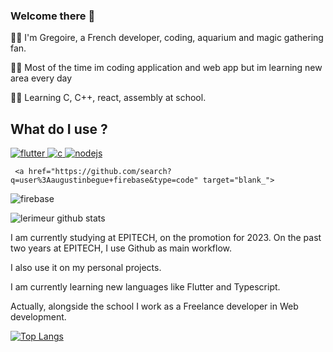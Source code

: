 ### Welcome there 👋
🙋‍♂️ I'm Gregoire, a French developer, coding, aquarium and magic gathering fan.

👨‍💻 Most of the time im coding application and web app but im learning new area every day

👨‍🎓 Learning C, C++, react, assembly at school.

<!-- 🔗 [Check out my perssonal web site (WIP)]() -->

## What do I use ?
<p>
   <a href="https://github.com/augustinbegue?tab=repositories&q=&type=&language=dart&sort=" target="blank_">
<img alt="flutter" src="https://img.shields.io/badge/Flutter-66B1F1?logo=flutter&logoColor=white&style=for-the-badge" />
  </a>
 <a href="https://github.com/augustinbegue?tab=repositories&q=&type=&language=c&sort=" target="blank_">
<img alt="c" src="https://img.shields.io/badge/C-00589D?logo=c&logoColor=white&style=for-the-badge" />
    </a>
<a href="https://github.com/augustinbegue?tab=repositories&q=&type=&language=c%23&sort=" target="blank_">
 <img alt="nodejs" src="https://img.shields.io/badge/Node-76AD64?logo=Node.js&logoColor=white&style=for-the-badge" />
</a>   

     <a href="https://github.com/search?q=user%3Aaugustinbegue+firebase&type=code" target="blank_">
<img alt="firebase" src="https://img.shields.io/badge/Firebase-F5850D?logo=firebase&logoColor=white&style=for-the-badge" />
      </a>
</p>

![lerimeur github stats](https://github-readme-stats.vercel.app/api?username=lerimeur&show_icons=true&theme=onedark)

I am currently studying at EPITECH, on the promotion for 2023.
On the past two years at EPITECH, I use Github as main workflow.

I also use it on my personal projects.

I am currently learning new languages like Flutter and Typescript.

Actually, alongside the school I work as a Freelance developer in Web development.
<!-- 
I am also available on [LinkedIn](https://www.linkedin.com/in/tomas-forne-cappeau/): [https://www.linkedin.com/in/tomas-forne-cappeau/](https://www.linkedin.com/in/tomas-forne-cappeau/)
 -->

[![Top Langs](https://github-readme-stats.vercel.app/api/top-langs/?username=lerimeur&layout=compact)](https://github.com/lerimeur/lerimeur)
